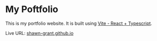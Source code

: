 # My Poftfolio

This is my portfolio website. It is built using [Vite - React + Typescript](https://vitejs.dev/guide/).

Live URL: [shawn-grant.github.io](https://shawn-grant.github.io)